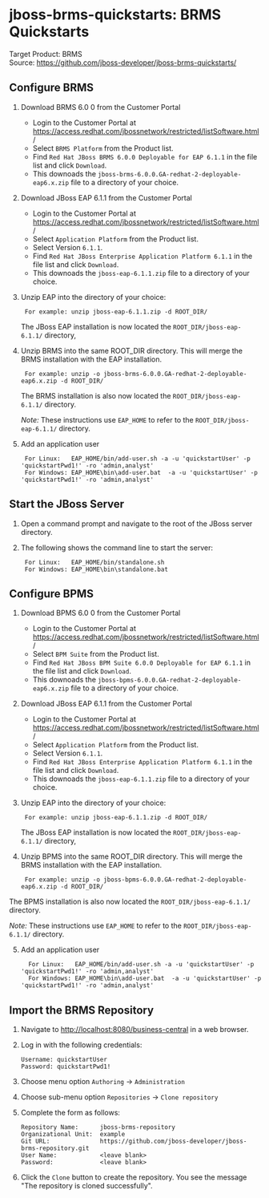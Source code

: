jboss-brms-quickstarts: BRMS Quickstarts
========================================
Target Product: BRMS  
Source: <https://github.com/jboss-developer/jboss-brms-quickstarts/>  

Configure BRMS
--------------

1. Download BRMS 6.0 0 from the Customer Portal
    * Login to the Customer Portal at <https://access.redhat.com/jbossnetwork/restricted/listSoftware.html>/
    * Select `BRMS Platform` from the Product list.
    * Find `Red Hat JBoss BRMS 6.0.0 Deployable for EAP 6.1.1` in the file list and click `Download`.
    * This downoads the `jboss-brms-6.0.0.GA-redhat-2-deployable-eap6.x.zip` file to a directory of your choice.
 
2. Download JBoss EAP 6.1.1 from the Customer Portal
    * Login to the Customer Portal at <https://access.redhat.com/jbossnetwork/restricted/listSoftware.html>/
    * Select `Application Platform` from the Product list.
    * Select Version `6.1.1`.
    * Find `Red Hat JBoss Enterprise Application Platform 6.1.1` in the file list and click `Download`.
    * This downoads the `jboss-eap-6.1.1.zip` file to a directory of your choice.

3. Unzip EAP into the directory of your choice:

        For example: unzip jboss-eap-6.1.1.zip -d ROOT_DIR/

   The JBoss EAP installation is now located the `ROOT_DIR/jboss-eap-6.1.1/` directory,

4. Unzip BRMS into the same ROOT_DIR directory. This will merge the BRMS installation with the EAP installation. 
 
        For example: unzip -o jboss-brms-6.0.0.GA-redhat-2-deployable-eap6.x.zip -d ROOT_DIR/

   The BRMS installation is also now located the `ROOT_DIR/jboss-eap-6.1.1/` directory. 
   
   _Note:_ These instructions use `EAP_HOME` to refer to the `ROOT_DIR/jboss-eap-6.1.1/` directory.

5. Add an application user

        For Linux:   EAP_HOME/bin/add-user.sh -a -u 'quickstartUser' -p 'quickstartPwd1!' -ro 'admin,analyst'
        For Windows: EAP_HOME\bin\add-user.bat  -a -u 'quickstartUser' -p 'quickstartPwd1!' -ro 'admin,analyst'
    
Start the JBoss Server
-------------------------

1. Open a command prompt and navigate to the root of the JBoss server directory.
2. The following shows the command line to start the server:

        For Linux:   EAP_HOME/bin/standalone.sh
        For Windows: EAP_HOME\bin\standalone.bat

Configure BPMS
--------------

1. Download BPMS 6.0 0 from the Customer Portal
    * Login to the Customer Portal at <https://access.redhat.com/jbossnetwork/restricted/listSoftware.html>/
    * Select `BPM Suite` from the Product list.
    * Find `Red Hat JBoss BPM Suite 6.0.0 Deployable for EAP 6.1.1` in the file list and click `Download`.
    * This downoads the `jboss-bpms-6.0.0.GA-redhat-2-deployable-eap6.x.zip` file to a directory of your choice.

2. Download JBoss EAP 6.1.1 from the Customer Portal
    * Login to the Customer Portal at <https://access.redhat.com/jbossnetwork/restricted/listSoftware.html>/
    * Select `Application Platform` from the Product list.
    * Select Version `6.1.1`.
    * Find `Red Hat JBoss Enterprise Application Platform 6.1.1` in the file list and click `Download`.
    * This downoads the `jboss-eap-6.1.1.zip` file to a directory of your choice.

3. Unzip EAP into the directory of your choice:

        For example: unzip jboss-eap-6.1.1.zip -d ROOT_DIR/

   The JBoss EAP installation is now located the `ROOT_DIR/jboss-eap-6.1.1/` directory,

4. Unzip BPMS into the same ROOT_DIR directory. This will merge the BRMS installation with the EAP installation. 

        For example: unzip -o jboss-bpms-6.0.0.GA-redhat-2-deployable-eap6.x.zip -d ROOT_DIR/

  The BPMS installation is also now located the `ROOT_DIR/jboss-eap-6.1.1/` directory. 

  _Note:_ These instructions use `EAP_HOME` to refer to the `ROOT_DIR/jboss-eap-6.1.1/` directory.

5. Add an application user

         For Linux:   EAP_HOME/bin/add-user.sh -a -u 'quickstartUser' -p 'quickstartPwd1!' -ro 'admin,analyst'
         For Windows: EAP_HOME\bin\add-user.bat  -a -u 'quickstartUser' -p 'quickstartPwd1!' -ro 'admin,analyst'

Import the BRMS Repository
--------------------------

1. Navigate to <http://localhost:8080/business-central> in a web browser. 

2. Log in with the following credentials:

       Username: quickstartUser
       Password: quickstartPwd1!

3. Choose menu option `Authoring` -> `Administration`

4. Choose sub-menu option `Repositories` -> `Clone repository`

5. Complete the form as follows:

       Repository Name:      jboss-brms-repository
       Organizational Unit:  example
       Git URL:              https://github.com/jboss-developer/jboss-brms-repository.git
       User Name:            <leave blank>
       Password:             <leave blank>

6. Click the `Clone` button to create the repository. You see the message "The repository is cloned successfully".
